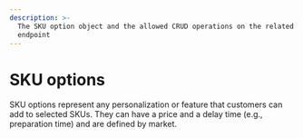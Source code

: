 ```yaml
---
description: >-
  The SKU option object and the allowed CRUD operations on the related resource
  endpoint
---
```


# SKU options

SKU options represent any personalization or feature that customers can add to selected SKUs. They can have a price and a delay time (e.g., preparation time) and are defined by market.
